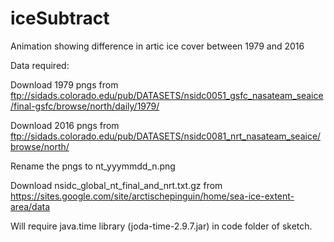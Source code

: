 # iceSubtract
Animation showing difference in artic ice cover between 1979 and 2016

Data required:

Download 1979 pngs from ftp://sidads.colorado.edu/pub/DATASETS/nsidc0051_gsfc_nasateam_seaice/final-gsfc/browse/north/daily/1979/

Download 2016 pngs from ftp://sidads.colorado.edu/pub/DATASETS/nsidc0081_nrt_nasateam_seaice/browse/north/

Rename the pngs to nt_yyymmdd_n.png

Download nsidc_global_nt_final_and_nrt.txt.gz from https://sites.google.com/site/arctischepinguin/home/sea-ice-extent-area/data

Will require java.time library (joda-time-2.9.7.jar) in code folder of sketch.
